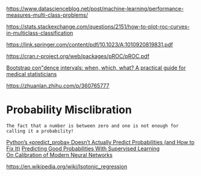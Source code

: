 https://www.datascienceblog.net/post/machine-learning/performance-measures-multi-class-problems/  

https://stats.stackexchange.com/questions/2151/how-to-plot-roc-curves-in-multiclass-classification 

https://link.springer.com/content/pdf/10.1023/A:1010920819831.pdf 

https://cran.r-project.org/web/packages/pROC/pROC.pdf 

[Bootstrap con"dence intervals: when, which, what?
A practical guide for medical statisticians](https://www.tau.ac.il/~saharon/Boot/10.1.1.133.8405.pdf) 

https://zhuanlan.zhihu.com/p/360765777


# Probability Misclibration 

```
The fact that a number is between zero and one is not enough for calling it a probability!
```

[Python’s «predict_proba» Doesn’t Actually Predict Probabilities (and How to Fix It)](https://towardsdatascience.com/pythons-predict-proba-doesn-t-actually-predict-probabilities-and-how-to-fix-it-f582c21d63fc) 
[Predicting Good Probabilities With Supervised Learning](https://www.cs.cornell.edu/~alexn/papers/calibration.icml05.crc.rev3.pdf)    
[On Calibration of Modern Neural Networks](https://arxiv.org/pdf/1706.04599.pdf)

https://en.wikipedia.org/wiki/Isotonic_regression
  
